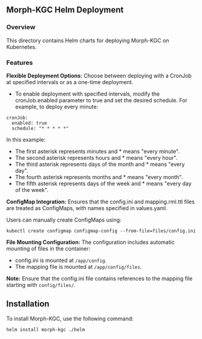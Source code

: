 ## Morph-KGC Helm Deployment

### Overview
This directory contains Helm charts for deploying Morph-KGC on Kubernetes. 

### Features
**Flexible Deployment Options:** Choose between deploying with a CronJob at specified intervals or as a one-time deployment. 

- To enable deployment with specified intervals, modify the cronJob.enabled parameter to true and set the desired schedule. For example, to deploy every minute:

```
cronJob:
  enabled: true
  schedule: "* * * * *"
```
In this example:
- The first asterisk represents minutes and * means "every minute".
- The second asterisk represents hours and * means "every hour".
- The third asterisk represents days of the month and * means "every day".
- The fourth asterisk represents months and * means "every month".
- The fifth asterisk represents days of the week and * means "every day of the week".

**ConfigMap Integration:** Ensures that the config.ini and mapping.rml.ttl files are treated as ConfigMaps, with names specified in values.yaml.

Users can manually create ConfigMaps using: 

`kubectl create configmap configmap-config --from-file=files/config.ini`


**File Mounting Configuration:** 
The configuration includes automatic mounting of files in the container:

- config.ini is mounted at `/app/config`.
- The mapping file is mounted at `/app/config/files`.

**Note:** Ensure that the config.ini file contains references to the mapping file starting with `config/files/`.



## Installation

To install Morph-KGC, use the following command:

```bash
helm install morph-kgc ./helm
```